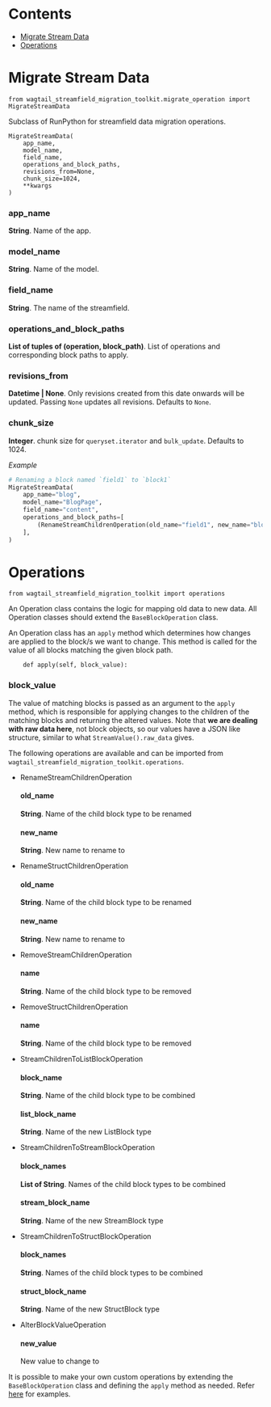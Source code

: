 # Contents

- [Migrate Stream Data](#migrate-stream-data)
- [Operations](#operations)

# Migrate Stream Data

`from wagtail_streamfield_migration_toolkit.migrate_operation import MigrateStreamData`

Subclass of RunPython for streamfield data migration operations.

```
MigrateStreamData(
    app_name,
    model_name,
    field_name,
    operations_and_block_paths,
    revisions_from=None,
    chunk_size=1024,
    **kwargs
)
```

### app_name

**String**. Name of the app. 

### model_name

**String**. Name of the model.

### field_name

**String**. The name of the streamfield.

### operations_and_block_paths

**List of tuples of (operation, block_path)**. List of operations and corresponding block paths to 
apply.

### revisions_from

**Datetime | None**. Only revisions created from this date onwards will be updated. Passing `None` 
updates all revisions. Defaults to `None`.

### chunk_size

**Integer**. chunk size for `queryset.iterator` and `bulk_update`. Defaults to 1024.

*Example*

```python
# Renaming a block named `field1` to `block1`
MigrateStreamData(
    app_name="blog",
    model_name="BlogPage",
    field_name="content",
    operations_and_block_paths=[
        (RenameStreamChildrenOperation(old_name="field1", new_name="block1"), ""),
    ],
)
```

# Operations

`from wagtail_streamfield_migration_toolkit import operations`

An Operation class contains the logic for mapping old data to new data. All Operation classes 
should extend the `BaseBlockOperation` class.

An Operation class has an `apply` method which determines how changes are applied to the
block/s we want to change. This method is called for the value of all blocks matching the given 
block path. 

```
    def apply(self, block_value):
```

### block_value

The value of matching blocks is passed as an argument to the `apply` method, which is responsible 
for applying changes to the children of the matching blocks and returning the altered values. 
Note that **we are dealing with raw data here**, not block objects, so our values have a JSON like 
structure, similar to what `StreamValue().raw_data` gives. 

The following operations are available and can be imported from 
`wagtail_streamfield_migration_toolkit.operations`.

- RenameStreamChildrenOperation  
    #### old_name 
    **String**. Name of the child block type to be renamed

    #### new_name 
    **String**. New name to rename to

- RenameStructChildrenOperation
    #### old_name 
    **String**. Name of the child block type to be renamed

    #### new_name 
    **String**. New name to rename to

- RemoveStreamChildrenOperation
    #### name 
    **String**. Name of the child block type to be removed

- RemoveStructChildrenOperation
    #### name 
    **String**. Name of the child block type to be removed

- StreamChildrenToListBlockOperation
    #### block_name 
    **String**. Name of the child block type to be combined

    #### list_block_name 
    **String**. Name of the new ListBlock type

- StreamChildrenToStreamBlockOperation
    #### block_names 
    **List of String**. Names of the child block types to be combined
    
    #### stream_block_name 
    **String**. Name of the new StreamBlock type

- StreamChildrenToStructBlockOperation
    #### block_names 
    **String**. Names of the child block types to be combined

    #### struct_block_name 
    **String**. Name of the new StructBlock type

- AlterBlockValueOperation
    #### new_value 
    New value to change to

It is possible to make your own custom operations by extending the `BaseBlockOperation` class 
and defining the `apply` method as needed. Refer [here](USAGE.md#making-custom-operations) 
for examples.

